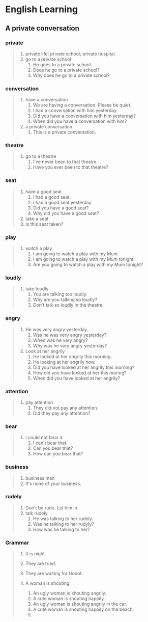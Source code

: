 # English Learning

## A private conversation

### private

> 1. private life; private school; private hospital
> 2. go to a private school
>    1. He goes to a private school.
>    2. Does he go to a private school?
>    3. Why does he go to a private school?

### conversation

> 1. have a conversation
>    1. We are having a conversation. Please be quiet.
>    2. I had a conversation with him yesterday.
>    3. Did you have a conversation with him yesterday?
>    4. When did you have a conversation with him?
> 2. a private conversation
>    1. This is a private conversation.

### theatre

> 1. go to a theatre
>    1. I've never been to that theatre.
>    2. Have you ever been to that theatre?

### seat

> 1. have a good seat
>    1. I had a good seat.
>    2. I had a good seat yesterday.
>    3. Did you have a good seat?
>    4. Why did you have a good seat?
> 2. take a seat
> 3. Is this seat taken?

### play

> 1. watch a play
>    1. I am going to watch a play with my Mum.
>    2. I am going to watch a play with my Mum tonight.
>    3. Are you going to watch a play with my Mum tonight?

### loudly

> 1. take loudly
>    1. You are talking too loudly.
>    2. Why are you talking so loudly?
>    3. Don't talk so loudly in the theatre.

### angry

> 1. He was very angry yesterday.
>    1. Was he was very angry yesterday?
>    2. When was he very angry?
>    3. Why was he very angry yesterday?
> 2. Look at her angrily
>    1. He looked at her angrily this morning.
>    2. He looking at her angrily now.
>    3. Did you have looked at her angrily this morning?
>    4. How did you have looked at her this moring?
>    5. When did you have looked at her angrily?

### attention

> 1. pay attention
>    1. They did not pay any attention.
>    2. Did they pay any attention?

### bear

> 1. I could not bear it.
>    1. I can't bear that.
>    2. Can you bear that?
>    3. How can you bear that?

### business

> 1. business man
> 2. It's none of your business.

### rudely

> 1. Don't be rude. Let him in.
> 2. talk rudely
>    1. He was talking to her rudely.
>    2. Was he talking to her rudyly?
>    3. How was he talking to her?

### Grammar

> 1. It is night.
> 2. They are tried.
> 3. They are waiting for Godot.
>
> 
>
> 1. A woman is shouting.
>    1. An ugly woman is shouting angrily.
>    2. A cute woman is shouting happily.
>    3. An ugly woman is shouting angrily in the car.
>    4. A cute woman is shouting happily on the beach.
>    5. 
>
> 































